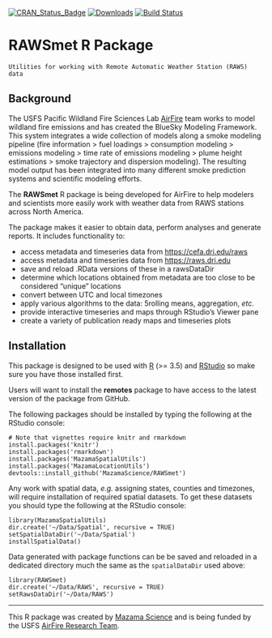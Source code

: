 [![CRAN\_Status\_Badge](http://www.r-pkg.org/badges/version/RAWSmet)](https://cran.r-project.org/package=RAWSmet)
[![Downloads](http://cranlogs.r-pkg.org/badges/RAWSmet)](https://cran.r-project.org/package=RAWSmet)
[![Build Status](https://travis-ci.org/MazamaScience/RAWSmet.svg?branch=master)](https://travis-ci.org/MazamaScience/RAWSmet)

# RAWSmet R Package 

```
Utilities for working with Remote Automatic Weather Station (RAWS) data
```

## Background

The USFS Pacific Wildland Fire Sciences Lab [AirFire](https://www.airfire.org) 
team works to model wildland fire emissions and has created the BlueSky Modeling 
Framework. This system  integrates a wide collection of models along a smoke 
modeling pipeline (fire  information > fuel loadings > consumption modeling > 
emissions modeling > time rate of emissions modeling > plume height estimations > 
smoke trajectory and dispersion  modeling). The resulting model output has 
been integrated into many different smoke prediction systems and scientific 
modeling efforts.

The **RAWSmet** R package is being developed for AirFire to help modelers and 
scientists more easily work with weather data from RAWS stations across 
North America.

The package makes it easier to obtain data, perform analyses and generate 
reports. It includes functionality to:

* access metadata and timeseries data from https://cefa.dri.edu/raws
* access metadata and timeseries data from https://raws.dri.edu
* save and reload .RData versions of these in a rawsDataDir
* determine which locations obtained from metadata are too close to be 
considered “unique” locations
* convert between UTC and local timezones
* apply various algorithms to the data: 5rolling means, aggregation, _etc._
* provide interactive timeseries and maps through RStudio’s Viewer pane
* create a variety of publication ready maps and timeseries plots

## Installation

This package is designed to be used with [R](https://cran.r-project.org) 
(>= 3.5) and [RStudio](https://www.rstudio.com) so make sure you have those 
installed first.

Users will want to install the **remotes** package to have access to the latest 
version of the package from GitHub.

The following packages should be installed by typing the following at the 
RStudio console:

```
# Note that vignettes require knitr and rmarkdown
install.packages('knitr')
install.packages('rmarkdown')
install.packages('MazamaSpatialUtils')
install.packages('MazamaLocationUtils')
devtools::install_github('MazamaScience/RAWSmet')
```
Any work with spatial data, _e.g._ assigning states, counties and timezones, 
will require installation of required spatial datasets. To get these datasets 
you should type the following at the RStudio console:

```
library(MazamaSpatialUtils)
dir.create('~/Data/Spatial', recursive = TRUE)
setSpatialDataDir('~/Data/Spatial')
installSpatialData()
```

Data generated with package functions can be be saved and reloaded in a
dedicated directory much the same as the `spatialDataDir` used above:

```
library(RAWSmet)
dir.create('~/Data/RAWS', recursive = TRUE)
setRawsDataDir('~/Data/RAWS')
```

----

This R package was created by [Mazama Science](http://mazamascience.com) and is 
being funded by the USFS [AirFire Research Team](https://airfire.org).
